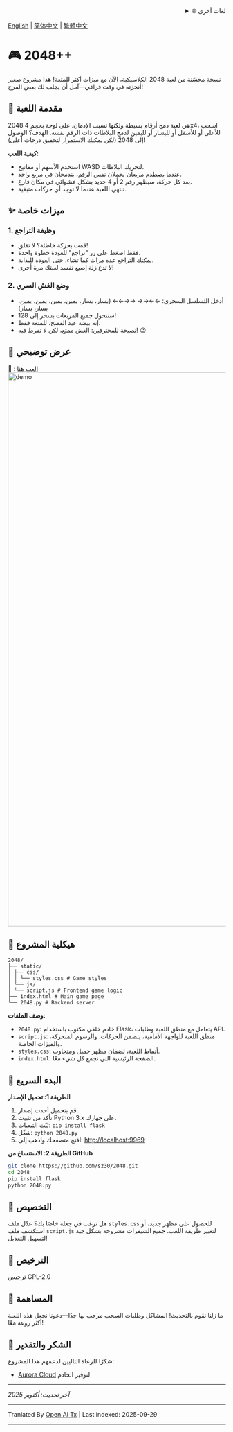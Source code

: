<div align="right">
  <details>
    <summary >🌐 لغات أخرى</summary>
    <div>
      <div align="center">
        <a href="https://openaitx.github.io/view.html?user=sz30&project=2048-magic&lang=ja">日本語</a>
        | <a href="https://openaitx.github.io/view.html?user=sz30&project=2048-magic&lang=ko">한국어</a>
        | <a href="https://openaitx.github.io/view.html?user=sz30&project=2048-magic&lang=hi">हिन्दी</a>
        | <a href="https://openaitx.github.io/view.html?user=sz30&project=2048-magic&lang=th">ไทย</a>
        | <a href="https://openaitx.github.io/view.html?user=sz30&project=2048-magic&lang=fr">Français</a>
        | <a href="https://openaitx.github.io/view.html?user=sz30&project=2048-magic&lang=de">Deutsch</a>
        | <a href="https://openaitx.github.io/view.html?user=sz30&project=2048-magic&lang=es">Español</a>
        | <a href="https://openaitx.github.io/view.html?user=sz30&project=2048-magic&lang=it">Itapano</a>
        | <a href="https://openaitx.github.io/view.html?user=sz30&project=2048-magic&lang=ru">Русский</a>
        | <a href="https://openaitx.github.io/view.html?user=sz30&project=2048-magic&lang=pt">Português</a>
        | <a href="https://openaitx.github.io/view.html?user=sz30&project=2048-magic&lang=nl">Nederlands</a>
        | <a href="https://openaitx.github.io/view.html?user=sz30&project=2048-magic&lang=pl">Polski</a>
        | <a href="https://openaitx.github.io/view.html?user=sz30&project=2048-magic&lang=ar">العربية</a>
        | <a href="https://openaitx.github.io/view.html?user=sz30&project=2048-magic&lang=fa">فارسی</a>
        | <a href="https://openaitx.github.io/view.html?user=sz30&project=2048-magic&lang=tr">Türkçe</a>
        | <a href="https://openaitx.github.io/view.html?user=sz30&project=2048-magic&lang=vi">Tiếng Việt</a>
        | <a href="https://openaitx.github.io/view.html?user=sz30&project=2048-magic&lang=id">Bahasa Indonesia</a>
      </div>
    </div>
  </details>
</div>


[English](https://raw.githubusercontent.com/sz30/2048--/main/README.md) | [简体中文](https://raw.githubusercontent.com/sz30/2048--/main/README.zh-CN.md) | [繁體中文](https://raw.githubusercontent.com/sz30/2048--/main/README.zh-TW.md)

# 🎮 2048++

نسخة محسّنة من لعبة 2048 الكلاسيكية، الآن مع ميزات أكثر للمتعة! هذا مشروع صغير أنجزته في وقت فراغي—آمل أن يجلب لك بعض المرح!

## 🎯 مقدمة اللعبة

2048 هي لعبة دمج أرقام بسيطة ولكنها تسبب الإدمان. على لوحة بحجم 4x4، اسحب للأعلى أو للأسفل أو لليسار أو لليمين لدمج البلاطات ذات الرقم نفسه. الهدف؟ الوصول إلى 2048 (لكن يمكنك الاستمرار لتحقيق درجات أعلى)!

**كيفية اللعب:**
- استخدم الأسهم أو مفاتيح WASD لتحريك البلاطات.
- عندما يصطدم مربعان يحملان نفس الرقم، يندمجان في مربع واحد.
- بعد كل حركة، سيظهر رقم 2 أو 4 جديد بشكل عشوائي في مكان فارغ.
- تنتهي اللعبة عندما لا توجد أي حركات متبقية.

## ✨ ميزات خاصة

### 1. وظيفة التراجع
- قمت بحركة خاطئة؟ لا تقلق!
- فقط اضغط على زر "تراجع" للعودة خطوة واحدة.
- يمكنك التراجع عدة مرات كما تشاء، حتى العودة للبداية.
- لا تدع زلة إصبع تفسد لعبتك مرة أخرى!

### 2. وضع الغش السري
- أدخل التسلسل السحري: ←←→→ →→←← (يسار، يسار، يمين، يمين، يمين، يمين، يسار، يسار)
- ستتحول جميع المربعات بسحر إلى 128!
- إنه بيضة عيد الفصح، للمتعة فقط.
- نصيحة للمحترفين: الغش ممتع، لكن لا تفرط فيه! 😉

## 🎯 عرض توضيحي

🎯 : [العب هنا](http://2048.765431.xyz/)
<img width="1279" alt="demo" src="https://github.com/user-attachments/assets/0df2c956-b6d9-4371-a916-f6ac3ae642be" />



## 📁 هيكلية المشروع
```
2048/
├── static/
│ ├── css/
│ │ └── styles.css # Game styles
│ └── js/
│ └── script.js # Frontend game logic
├── index.html # Main game page
└── 2048.py # Backend server
```
**وصف الملفات:**
- `2048.py`: خادم خلفي مكتوب باستخدام Flask، يتعامل مع منطق اللعبة وطلبات API.
- `script.js`: منطق اللعبة للواجهة الأمامية، يتضمن الحركات، والرسوم المتحركة، والميزات الخاصة.
- `styles.css`: أنماط اللعبة، لضمان مظهر جميل ومتجاوب.
- `index.html`: الصفحة الرئيسية التي تجمع كل شيء معًا.

## 🚀 البدء السريع

**الطريقة 1: تحميل الإصدار**
1. قم بتحميل أحدث إصدار.
2. تأكد من تثبيت Python 3.x على جهازك.
3. ثبّت التبعيات: `pip install flask`
4. شغّل: `python 2048.py`
5. افتح متصفحك واذهب إلى: [http://localhost:9969](http://localhost:9969)

**الطريقة 2: الاستنساخ من GitHub**
```bash
git clone https://github.com/sz30/2048.git
cd 2048
pip install flask
python 2048.py
```

## 🎨 التخصيص

هل ترغب في جعله خاصًا بك؟ عدّل ملف `styles.css` للحصول على مظهر جديد، أو استكشف ملف `script.js` لتغيير طريقة اللعب. جميع الشيفرات مشروحة بشكل جيد لتسهيل التعديل!

## 📝 الترخيص

ترخيص GPL-2.0

## 🤝 المساهمة

ما زلنا نقوم بالتحديث! المشاكل وطلبات السحب مرحب بها جدًا—دعونا نجعل هذه اللعبة أكثر روعة معًا!


## 🙏 الشكر والتقدير

شكرًا للرعاة التاليين لدعمهم هذا المشروع:
- [Aurora Cloud](https://www.free-vps.net/) لتوفير الخادم

---
_آخر تحديث: أكتوبر 2025_


---

Tranlated By [Open Ai Tx](https://github.com/OpenAiTx/OpenAiTx) | Last indexed: 2025-09-29

---